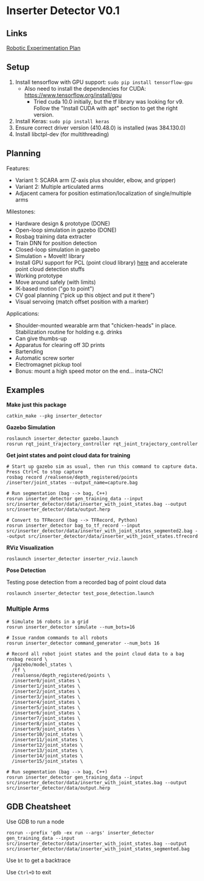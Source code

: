 # Inserter Detector V0.1

## Links

[Robotic Experimentation Plan](https://docs.google.com/document/d/1niBJiZnuH0YFM3ddemYr-tcxUteNDeFz48HjCRtlQMY/view)

## Setup

1. Install tensorflow with GPU support: `sudo pip install tensorflow-gpu`
   *  Also need to install the dependencies for CUDA: https://www.tensorflow.org/install/gpu
      *  Tried cuda 10.0 initially, but the tf library was looking for v9. Follow the "Install CUDA with apt" section to get the right version.
2. Install Keras: `sudo pip install keras`
3. Ensure correct driver version (410.48.0) is installed (was 384.130.0)
4. Install libctpl-dev (for multithreading)

## Planning

Features:

- Variant 1: SCARA arm (Z-axis plus shoulder, elbow, and gripper)
- Variant 2: Multiple articulated arms
- Adjacent camera for position estimation/localization of single/multiple arms

Milestones:

- Hardware design & prototype (DONE)
- Open-loop simulation in gazebo (DONE)
- Rosbag training data extracter
- Train DNN for position detection
- Closed-loop simulation in gazebo
- Simulation + MoveIt! library
- Install GPU support for PCL (point cloud library) [here](http://pointclouds.org/documentation/tutorials/gpu_install.php) and accelerate point cloud detection stuffs
- Working prototype
- Move around safely (with limits)
- IK-based motion ("go to point")
- CV goal planning ("pick up this object and put it there")
- Visual servoing (match offset position with a marker)

Applications:

- Shoulder-mounted wearable arm that "chicken-heads" in place. Stabilization routine for holding e.g. drinks
- Can give thumbs-up
- Apparatus for clearing off 3D prints
- Bartending
- Automatic screw sorter
- Electromagnet pickup tool
- Bonus: mount a high speed motor on the end... insta-CNC!


## Examples

**Make just this package**

```
catkin_make --pkg inserter_detector
```

**Gazebo Simulation**

```
roslaunch inserter_detector gazebo.launch
rosrun rqt_joint_trajectory_controller rqt_joint_trajectory_controller
```

**Get joint states and point cloud data for training**

```
# Start up gazebo sim as usual, then run this command to capture data. Press Ctrl+C to stop capture
rosbag record /realsense/depth_registered/points /inserter/joint_states --output_name=capture.bag

# Run segmentation (bag --> bag, C++)
rosrun inserter_detector gen_training_data --input src/inserter_detector/data/inserter_with_joint_states.bag --output src/inserter_detector/data/output.herp

# Convert to TFRecord (bag --> TFRecord, Python)
rosrun inserter_detector bag_to_tf_record --input src/inserter_detector/data/inserter_with_joint_states_segmented2.bag --output src/inserter_detector/data/inserter_with_joint_states.tfrecord
```

**RViz Visualization**

```
roslaunch inserter_detector inserter_rviz.launch
```

**Pose Detection**

Testing pose detection from a recorded bag of point cloud data

```
roslaunch inserter_detector test_pose_detection.launch
```

### Multiple Arms

```
# Simulate 16 robots in a grid
rosrun inserter_detector simulate --num_bots=16

# Issue random commands to all robots
rosrun inserter_detector command_generator --num_bots 16

# Record all robot joint states and the point cloud data to a bag
rosbag record \
  /gazebo/model_states \
  /tf \
  /realsense/depth_registered/points \
  /inserter0/joint_states \
  /inserter1/joint_states \
  /inserter2/joint_states \
  /inserter3/joint_states \
  /inserter4/joint_states \
  /inserter5/joint_states \
  /inserter6/joint_states \
  /inserter7/joint_states \
  /inserter8/joint_states \
  /inserter9/joint_states \
  /inserter10/joint_states \
  /inserter11/joint_states \
  /inserter12/joint_states \
  /inserter13/joint_states \
  /inserter14/joint_states \
  /inserter15/joint_states \

# Run segmentation (bag --> bag, C++)
rosrun inserter_detector gen_training_data --input src/inserter_detector/data/inserter_with_joint_states.bag --output src/inserter_detector/data/output.herp
```

## GDB Cheatsheet

Use GDB to run a node

```
rosrun --prefix 'gdb -ex run --args' inserter_detector gen_training_data --input src/inserter_detector/data/inserter_with_joint_states.bag --output src/inserter_detector/data/inserter_with_joint_states_segmented.bag
```

Use `bt` to get a backtrace

Use `Ctrl+D` to exit

